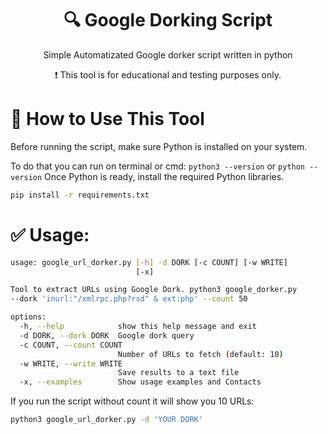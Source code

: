 <div align="center">
  <h1>🔍 Google Dorking Script</h1>
  <p>Simple Automatizated Google dorker script written in python</p>
  <p>❗ This tool is for educational and testing purposes only.</p>
</div>


<h1>🚀 How to Use This Tool</h1>
<p>Before running the script, make sure Python is installed on your system.</p>

To do that you can run on terminal or cmd: `python3 --version` or `python --version`
Once Python is ready, install the required Python libraries.

```bash
pip install -r requirements.txt
```

<h1>✅ Usage:</h1>

```bash
usage: google_url_dorker.py [-h] -d DORK [-c COUNT] [-w WRITE]
                            [-x]

Tool to extract URLs using Google Dork. python3 google_dorker.py
--dork 'inurl:"/xmlrpc.php?rsd" & ext:php' --count 50

options:
  -h, --help            show this help message and exit
  -d DORK, --dork DORK  Google dork query
  -c COUNT, --count COUNT
                        Number of URLs to fetch (default: 10)
  -w WRITE, --write WRITE
                        Save results to a text file
  -x, --examples        Show usage examples and Contacts
```

If you run the script without count it will show you 10 URLs:
```bash
python3 google_url_dorker.py -d 'YOUR DORK'
```


